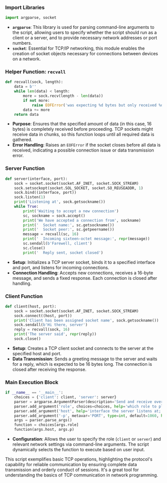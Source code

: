 ### Import Libraries
```python
import argparse, socket
```
- **`argparse`**: This library is used for parsing command-line arguments to the script, allowing users to specify whether the script should run as a client or a server, and to provide necessary network addresses or port numbers.
- **`socket`**: Essential for TCP/IP networking, this module enables the creation of socket objects necessary for connections between devices on a network.

### Helper Function: `recvall`
```python
def recvall(sock, length):
    data = b''
    while len(data) < length:
        more = sock.recv(length - len(data))
        if not more:
            raise EOFError('was expecting %d bytes but only received %d bytes before the socket closed' % (length, len(data)))
        data += more
    return data
```
- **Purpose**: Ensures that the specified amount of data (in this case, 16 bytes) is completely received before proceeding. TCP sockets might receive data in chunks, so this function loops until all required data is gathered.
- **Error Handling**: Raises an `EOFError` if the socket closes before all data is received, indicating a possible connection issue or data transmission error.

### Server Function
```python
def server(interface, port):
    sock = socket.socket(socket.AF_INET, socket.SOCK_STREAM)
    sock.setsockopt(socket.SOL_SOCKET, socket.SO_REUSEADDR, 1)
    sock.bind((interface, port))
    sock.listen(1)
    print('Listening at', sock.getsockname())
    while True:
        print('Waiting to accept a new connection')
        sc, sockname = sock.accept()
        print('We have accepted a connection from', sockname)
        print('  Socket name:', sc.getsockname())
        print('  Socket peer:', sc.getpeername())
        message = recvall(sc, 16)
        print('  Incoming sixteen-octet message:', repr(message))
        sc.sendall(b'Farewell, client')
        sc.close()
        print('  Reply sent, socket closed')
```
- **Setup**: Initializes a TCP server socket, binds it to a specified interface and port, and listens for incoming connections.
- **Connection Handling**: Accepts new connections, receives a 16-byte message, and sends a fixed response. Each connection is closed after handling.

### Client Function
```python
def client(host, port):
    sock = socket.socket(socket.AF_INET, socket.SOCK_STREAM)
    sock.connect((host, port))
    print('Client has been assigned socket name', sock.getsockname())
    sock.sendall(b'Hi there, server')
    reply = recvall(sock, 16)
    print('The server said', repr(reply))
    sock.close()
```
- **Setup**: Creates a TCP client socket and connects to the server at the specified host and port.
- **Data Transmission**: Sends a greeting message to the server and waits for a reply, which is expected to be 16 bytes long. The connection is closed after receiving the response.

### Main Execution Block
```python
if __name__ == '__main__':
    choices = {'client': client, 'server': server}
    parser = argparse.ArgumentParser(description='Send and receive over TCP')
    parser.add_argument('role', choices=choices, help='which role to play')
    parser.add_argument('host', help='interface the server listens at; host the client sends to')
    parser.add_argument('-p', metavar='PORT', type=int, default=1060, help='TCP port (default 1060)')
    args = parser.parse_args()
    function = choices[args.role]
    function(args.host, args.p)
```
- **Configuration**: Allows the user to specify the role (`client` or `server`) and relevant network settings via command-line arguments. The script dynamically selects the function to execute based on user input.

This script exemplifies basic TCP operations, highlighting the protocol's capability for reliable communication by ensuring complete data transmission and orderly conduct of sessions. It's a great tool for understanding the basics of TCP communication in network programming.
